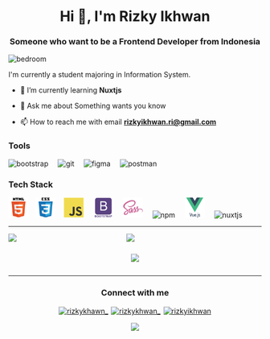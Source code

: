 <h1 align="center">Hi 👋, I'm Rizky Ikhwan</h1>
<h3 align="center">Someone who want to be a Frontend Developer from Indonesia</h3>

![bedroom](https://user-images.githubusercontent.com/79355239/143467976-43e524a2-c3cd-47cb-a3e5-6a8ed0bc4a69.gif)

<p>I'm currently a student majoring in Information System.</p>

- 📖 I’m currently learning **Nuxtjs**

- 💬 Ask me about Something wants you know

- 📫 How to reach me with email **rizkyikhwan.ri@gmail.com**

<h3 align="left">Tools</h3>
<a href="https://code.visualstudio.com/" style="text-decoration: none;" target="_blank" rel="noreferrer"> <img src="https://user-images.githubusercontent.com/79355239/143455396-08754238-ba05-4388-b372-785bafd7aafd.png" alt="bootstrap" width="40" height="40"/> </a> 
<a href="https://git-scm.com/" target="_blank" rel="noreferrer" style="margin-left: 15px; text-decoration: none;"> <img src="https://www.vectorlogo.zone/logos/git-scm/git-scm-icon.svg" alt="git" width="40" height="40" /> </a> 
<a href="https://www.figma.com/" target="_blank" rel="noreferrer" style="margin-left: 15px; text-decoration: none;"> <img src="https://www.vectorlogo.zone/logos/figma/figma-icon.svg" alt="figma" width="40" height="40"/> </a> 
<a href="https://postman.com" target="_blank" rel="noreferrer" style="margin-left: 15px; text-decoration: none;"> <img src="https://www.vectorlogo.zone/logos/getpostman/getpostman-icon.svg" alt="postman" width="40" height="40"/> </a>

<h3>Tech Stack</h3>
<p align="left"> 
  <a href="https://www.w3.org/html/" target="_blank" rel="noreferrer" style="text-decoration: none;"> <img src="https://raw.githubusercontent.com/devicons/devicon/master/icons/html5/html5-original-wordmark.svg" alt="html5" width="40" height="40"/> </a> 
  <a href="https://www.w3schools.com/css/" target="_blank" rel="noreferrer" style="margin-left: 10px; text-decoration: none;"> <img src="https://raw.githubusercontent.com/devicons/devicon/master/icons/css3/css3-original-wordmark.svg" alt="css3" width="40" height="40"/> </a> 
  <a href="https://developer.mozilla.org/en-US/docs/Web/JavaScript" target="_blank" rel="noreferrer" style="margin-left: 12px; text-decoration: none;"> <img src="https://raw.githubusercontent.com/devicons/devicon/master/icons/javascript/javascript-original.svg" alt="javascript" width="40" height="40"/> </a> 
  <a href="https://getbootstrap.com" target="_blank" rel="noreferrer" style="margin-left: 15px; text-decoration: none;"> <img src="https://raw.githubusercontent.com/devicons/devicon/master/icons/bootstrap/bootstrap-plain-wordmark.svg" alt="bootstrap" width="40" 
  height="40"/> </a> 
  <a href="https://sass-lang.com" target="_blank" rel="noreferrer" style="margin-left: 15px; text-decoration: none;"> <img src="https://raw.githubusercontent.com/devicons/devicon/master/icons/sass/sass-original.svg" alt="sass" width="40" height="40"/> </a> 
  <a href="https://www.npmjs.com/" target="_blank" rel="noreferrer" style="margin-left: 15px; text-decoration: none;"> <img src="https://user-images.githubusercontent.com/79355239/143469399-00cdf2f3-7485-4dd1-a2aa-4281d0f31dd1.png" alt="npm" width="50" height="40"/>
  <a href="https://vuejs.org/" target="_blank" rel="noreferrer" style="margin-left: 15px; text-decoration: none;"> <img src="https://raw.githubusercontent.com/devicons/devicon/master/icons/vuejs/vuejs-original-wordmark.svg" alt="vuejs" width="40" height="40"/> </a> 
  <a href="https://nuxtjs.org/" target="_blank" rel="noreferrer" style="margin-left: 15px; text-decoration: none;"> <img src="https://www.vectorlogo.zone/logos/nuxtjs/nuxtjs-icon.svg" alt="nuxtjs" width="40" height="40"/>
</a> 
</p>

<hr>

<div style="display: flex; justify-content: center; gap: 10px;">
  <img style="width: 275px" src="https://github-readme-stats.vercel.app/api/top-langs/?username=rizkyikhwan&layout=compact&theme=tokyonight&hide_border=true" />
  <img style="width: 330px" src="https://github-readme-stats.vercel.app/api?username=rizkyikhwan&show_icons=true&theme=tokyonight&hide_border=true" />
</div>

<p align="center">
  <img style="margin: 10px 0;" src="https://github-readme-streak-stats.herokuapp.com/?user=rizkyikhwan&theme=tokyonight&count_private=true&hide_border=true">
</p>

<hr>

<h3 align="center">Connect with me</h3>
<div align="center">
  <a href="https://instagram.com/rizkykhawn_" target="blank" ><img align="center" src="https://raw.githubusercontent.com/rahuldkjain/github-profile-readme-generator/master/src/images/icons/Social/instagram.svg" alt="rizkykhawn_" height="30" width="40" /></a>
  <a href="https://twitter.com/rizkykhwan_" target="blank" style="margin-left: 2px"><img align="center" src="https://raw.githubusercontent.com/rahuldkjain/github-profile-readme-generator/master/src/images/icons/Social/twitter.svg" alt="rizkykhwan_" height="30" width="40" /></a>
  <a href="https://linkedin.com/in/rizkyikhwan" target="blank" style="margin-left: 2px"><img align="center" src="https://raw.githubusercontent.com/rahuldkjain/github-profile-readme-generator/master/src/images/icons/Social/linked-in-alt.svg" alt="rizkyikhwan" height="30" width="40" /></a>
  <div style="margin-top: 15px;">
    <img src="https://lanyard-profile-readme.vercel.app/api/387982324630945802" />
  </div>
</div>
